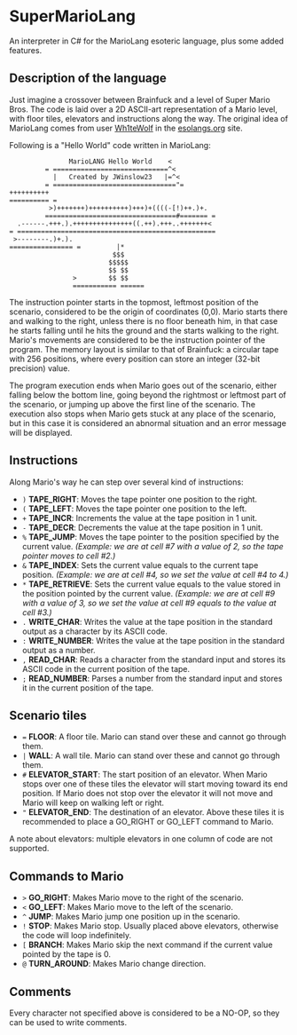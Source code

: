 # SuperMarioLang

An interpreter in C# for the MarioLang esoteric language, plus some added features.

## Description of the language

Just imagine a crossover between Brainfuck and a level of Super Mario Bros. The code is laid over a
2D ASCII-art representation of a Mario level, with floor tiles, elevators and instructions along the way.
The original idea of MarioLang comes from user [Wh1teWolf](https://esolangs.org/wiki/User:Wh1teWolf) in
the [esolangs.org](http://esolangs.org) site.

Following is a "Hello World" code written in MarioLang:

                   MarioLANG Hello World    <
             = =============================^<
               |   Created by JWinslow23   |=^<
             = ==============================="=
    ++++++++++
    ========== =
              >)+++++++)++++++++++)+++)+((((-[!)++.)+.
             =================================#======= =
      .------.+++.).+++++++++++++++((.++).+++..+++++++<
    = ==================================================
     >--------.)+.).
    ================ =         |*
                              $$$
                             $$$$$
                             $$ $$
                    >        $$ $$
                    =========== ======

The instruction pointer starts in the topmost, leftmost position of the scenario, considered to be
the origin of coordinates (0,0). Mario starts there and walking to the right, unless there is no floor
beneath him, in that case he starts falling until he hits the ground and the starts walking to the right.
Mario's movements are considered to be the instruction pointer of the program. The memory layout is
similar to that of Brainfuck: a circular tape with 256 positions, where every position can store an integer
(32-bit precision) value.

The program execution ends when Mario goes out of the scenario, either falling below the bottom line, going
beyond the rightmost or leftmost part of the scenario, or jumping up above the first line of the scenario.
The execution also stops when Mario gets stuck at any place of the scenario, but in this case it is
considered an abnormal situation and an error message will be displayed.

## Instructions

Along Mario's way he can step over several kind of instructions:

* `)` __TAPE_RIGHT__: Moves the tape pointer one position to the right.
* `(` __TAPE_LEFT__: Moves the tape pointer one position to the left.
* `+` __TAPE_INCR__: Increments the value at the tape position in 1 unit.
* `-` __TAPE_DECR__: Decrements the value at the tape position in 1 unit.
* `%` __TAPE_JUMP__: Moves the tape pointer to the position specified by the current value. _(Example: we
are at cell #7 with a value of 2, so the tape pointer moves to cell #2.)_
* `&` __TAPE_INDEX__: Sets the current value equals to the current tape position. _(Example: we are at
cell #4, so we set the value at cell #4 to 4.)_
* `*` __TAPE_RETRIEVE__: Sets the current value equals to the value stored in the position pointed by
the current value. _(Example: we are at cell #9 with a value of 3, so we set the value at cell #9
equals to the value at cell #3.)_
* `.` __WRITE_CHAR__: Writes the value at the tape position in the standard output as a character
by its ASCII code.
* `:` __WRITE_NUMBER__: Writes the value at the tape position in the standard output as a number.
* `,` __READ_CHAR__: Reads a character from the standard input and stores its ASCII code in the current
position of the tape.
* `;` __READ_NUMBER__: Parses a number from the standard input and stores it in the current position of
the tape.

## Scenario tiles

* `=` __FLOOR__: A floor tile. Mario can stand over these and cannot go through them.
* `|` __WALL__: A wall tile. Mario can stand over these and cannot go through them.
* `#` __ELEVATOR_START__: The start position of an elevator. When Mario stops over one of these tiles
the elevator will start moving toward its end position. If Mario does not stop over the elevator it 
will not move and Mario will keep on walking left or right.
* `"` __ELEVATOR_END__: The destination of an elevator. Above these tiles it is recommended to place
a GO_RIGHT or GO_LEFT command to Mario.

A note about elevators: multiple elevators in one column of code are not supported.
 
## Commands to Mario

* `>` __GO_RIGHT__: Makes Mario move to the right of the scenario.
* `<` __GO_LEFT__: Makes Mario move to the left of the scenario.
* `^` __JUMP__: Makes Mario jump one position up in the scenario.
* `!` __STOP__: Makes Mario stop. Usually placed above elevators, otherwise the code will loop indefinitely.
* `[` __BRANCH__: Makes Mario skip the next command if the current value pointed by the tape is 0.
* `@` __TURN_AROUND__: Makes Mario change direction.

## Comments

Every character not specified above is considered to be a NO-OP, so they can be used to write
comments.